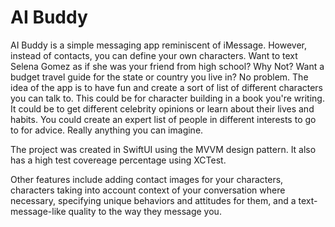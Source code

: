 # AI Buddy

AI Buddy is a simple messaging app reminiscent of iMessage. However, instead of contacts, you can define your own characters. Want to text Selena Gomez as if she was your friend from high school? Why Not? Want a budget travel guide for the state or country you live in? No problem. The idea of the app is to have fun and create a sort of list of different characters you can talk to. This could be for character building in a book you're writing. It could be to get different celebrity opinions or learn about their lives and habits. You could create an expert list of people in different interests to go to for advice. Really anything you can imagine. 

The project was created in SwiftUI using the MVVM design pattern. It also has a high test covereage percentage using XCTest. 

Other features include adding contact images for your characters, characters taking into account context of your conversation where necessary, specifying unique behaviors and attitudes for them, and a text-message-like quality to the way they message you. 

